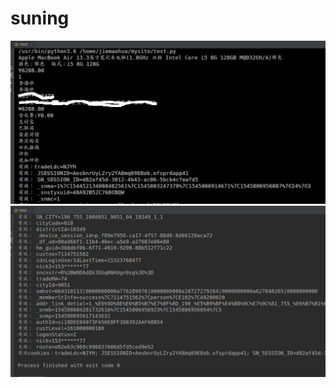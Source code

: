 # suning
![运行结果1](https://github.com/shanzhenhaiwei/suning/blob/master/%E8%BF%90%E8%A1%8C%E7%BB%93%E6%9E%9C%E5%9B%BE1.png)
![运行结果2](https://github.com/shanzhenhaiwei/suning/blob/master/%E8%BF%90%E8%A1%8C%E7%BB%93%E6%9E%9C%E5%9B%BE2.png)


